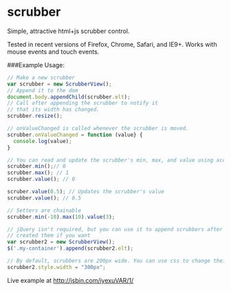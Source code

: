 scrubber
========

Simple, attractive html+js scrubber control.

Tested in recent versions of Firefox, Chrome, Safari, and IE9+. Works with mouse events and touch events.

###Example Usage:
```javascript
// Make a new scrubber
var scrubber = new ScrubberView();
// Append it to the dom
document.body.appendChild(scrubber.elt);
// Call after appending the scrubber to notify it
// that its width has changed.
scrubber.resize();

// onValueChanged is called whenever the scrubber is moved.
scrubber.onValueChanged = function (value} {
  console.log(value);
}

// You can read and update the scrubber's min, max, and value using accessor functions
scrubber.min();// 0
scrubber.max(); // 1
scrubber.value(); // 0

scruber.value(0.5); // Updates the scrubber's value
scrubber.value(); // 0.5

// Setters are chainable
scrubber.min(-10).max(10).value(3);

// jQuery isn't required, but you can use it to append scrubbers after you've
// created them if you want
var scrubber2 = new ScrubberView();
$('.my-container').append(scrubber2.elt);

// By default, scrubbers are 200px wide. You can use css to change their size
scrubber2.style.width = "300px";
```

Live example at http://jsbin.com/iyexuVAR/1/
